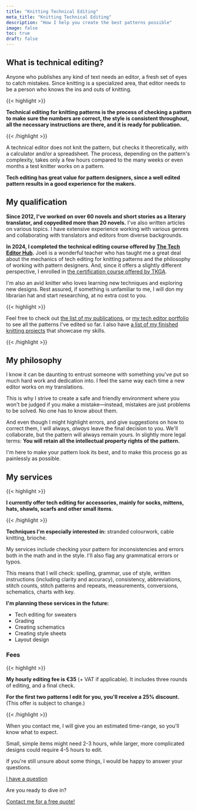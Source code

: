 ```yaml
---
title: "Knitting Technical Editing"
meta_title: "Knitting Technical Editing"
description: "How I help you create the best patterns possible"
image: false
toc: true
draft: false
---
```


## What is technical editing?

Anyone who publishes any kind of text needs an editor, a fresh set of eyes to catch mistakes. Since knitting is a specialized area, that editor needs to be a person who knows the ins and outs of knitting.

{{< highlight >}}

**Technical editing for knitting patterns is the process of checking a pattern to make sure the numbers are correct, the style is consistent throughout, all the necessary instructions are there, and it is ready for publication.**

{{< /highlight >}}

A technical editor does not knit the pattern, but checks it theoretically, with a calculator and/or a spreadsheet. The process, depending on the pattern's complexity, takes only a few hours compared to the many weeks or even months a test knitter works on a pattern.

**Tech editing has great value for pattern designers, since a well edited pattern results in a good experience for the makers.**

## My qualification

**Since 2012, I've worked on over 60 novels and short stories as a literary translator, and copyedited more than 20 novels.** I've also written articles on various topics. I have extensive experience working with various genres and collaborating with translators and editors from diverse backgrounds.

**In 2024, I completed the technical editing course offered by [The Tech Editor Hub](https://www.thetecheditorhub.com/).** Joeli is a wonderful teacher who has taught me a great deal about the mechanics of tech editing for knitting patterns and the philosophy of working with pattern designers. And, since it offers a slightly different perspective, I enrolled in [the certification course offered by TKGA](https://tkga.org/certification-for-technical-editors/).

I'm also an avid knitter who loves learning new techniques and exploring new designs. Rest assured, if something is unfamiliar to me, I will don my librarian hat and start researching, at no extra cost to you.

{{< highlight >}}

Feel free to check out [the list of my publications](/publications), or [my tech editor portfolio](/te-portfolio) to see all the patterns I've edited so far. I also have [a list of my finished knitting projects](/my-knitting-projects/) that showcase my skills.

{{< /highlight >}}
  
## My philosophy

I know it can be daunting to entrust someone with something you've put so much hard work and dedication into. I feel the same way each time a new editor works on my translations.

This is why I strive to create a safe and friendly environment where you won't be judged if you make a mistake—instead, mistakes are just problems to be solved. No one has to know about them.

And even though I might highlight errors, and give suggestions on how to correct them, I will always, *always* leave the final decision to you. We'll collaborate, but the pattern will always remain yours. In slightly more legal terms: **You will retain all the intellectual property rights of the pattern.**

I'm here to make your pattern look its best, and to make this process go as painlessly as possible.

## My services

{{< highlight >}}

**I currently offer tech editing for accessories, mainly for socks, mittens, hats, shawls, scarfs and other small items.**

{{< /highlight >}}
  
**Techniques I'm especially interested in:** stranded colourwork, cable knitting, brioche.

My services include checking your pattern for inconsistencies and errors both in the math and in the style. I'll also flag any grammatical errors or typos.

This means that I will check: spelling, grammar, use of style, written instructions (including clarity and accuracy), consistency, abbreviations, stitch counts, stitch patterns and repeats, measurements, conversions, schematics, charts with key.

**I'm planning these services in the future:**

- Tech editing for sweaters
- Grading
- Creating schematics
- Creating style sheets
- Layout design

### Fees

{{< highlight >}}

**My hourly editing fee is €35** (+ VAT if applicable). It includes three rounds of editing, and a final check.

**For the first two patterns I edit for you, you'll receive a 25% discount.** (This offer is subject to change.)

{{< /highlight >}}

When you contact me, I will give you an estimated time-range, so you'll know what to expect.

Small, simple items might need 2-3 hours, while larger, more complicated designs could require 4-5 hours to edit.

<!-- Button -->
<div class="flex flex-col items-center mb-20 text-center">
    <p class="text-lg font-bold">If you're still unsure about some things, I would be happy to answer your questions.</p>
    <a class="btn btn-primary" href="mailto:hello@adamsarpatki.com" rel="noopener" {{ end }}>I have a question</a>
</div>



<!-- Button -->
<div class="flex flex-col items-center mb-20 text-center">
    <p class="text-lg font-bold">Are you ready to dive in?</p>
    <a class="btn btn-primary" href="mailto:hello@adamsarpatki.com" rel="noopener" {{ end }}> Contact me for a free quote!</a>
</div>
